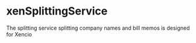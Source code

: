 # xenSplittingService
The splitting service splitting company names and bill memos is designed for Xencio
